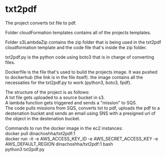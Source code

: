# txt2pdf
The project converts txt file to pdf.  
  
Folder cloudFormation templates contains all of the projects templates.  
  
Folder s3LambdaZip contains the zip folder that is being used in the txt2pdf cloudformation template and the code file that's inside the zip folder.  
  
txt2pdf.py is the python code using boto3 that is in charge of converting files. 
  
Dockerfile is the file that's used to build the projects image. It was pushed to dockerhub (the link is in the file itself). the image contains all the necessaties for the txt2pdf.py to work (python3, boto3, fpdf).  
  
The structure of the project is as follows:  
    A txt file gets uploaded to a source bucket in s3.  
    A lambda function gets triggered and sends a "mission" to SQS.  
    The code pulls missions from SQS, converts txt to pdf, uploads the pdf to a destenation bucket and sends an email using SNS with a presigned url of the object in the       destenation bucket.  
  
Commands to run the docker image in the ec2 instances:  
  docker pull dinachoshha/txt2pdf:1  
  docker run -it -e AWS_ACCESS_KEY_ID -e AWS_SECRET_ACCESS_KEY -e AWS_DEFAULT_REGION  dinachoshha/txt2pdf:1 bash  
  python3 txt2pdf.py  
  
  
